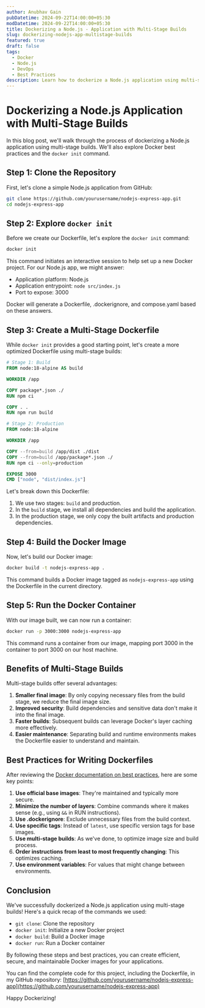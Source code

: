 ```yaml
---
author: Anubhav Gain
pubDatetime: 2024-09-22T14:00:00+05:30
modDatetime: 2024-09-22T14:00:00+05:30
title: Dockerizing a Node.js - Application with Multi-Stage Builds
slug: dockerizing-nodejs-app-multistage-builds
featured: true
draft: false
tags:
  - Docker
  - Node.js
  - DevOps
  - Best Practices
description: Learn how to dockerize a Node.js application using multi-stage builds, explore Docker best practices, and understand the docker init command.
---
```


# Dockerizing a Node.js Application with Multi-Stage Builds

In this blog post, we'll walk through the process of dockerizing a Node.js application using multi-stage builds. We'll also explore Docker best practices and the `docker init` command.

## Step 1: Clone the Repository

First, let's clone a simple Node.js application from GitHub:

```bash
git clone https://github.com/yourusername/nodejs-express-app.git
cd nodejs-express-app
```

## Step 2: Explore `docker init`

Before we create our Dockerfile, let's explore the `docker init` command:

```bash
docker init
```

This command initiates an interactive session to help set up a new Docker project. For our Node.js app, we might answer:

- Application platform: Node.js
- Application entrypoint: `node src/index.js`
- Port to expose: 3000

Docker will generate a Dockerfile, .dockerignore, and compose.yaml based on these answers.

## Step 3: Create a Multi-Stage Dockerfile

While `docker init` provides a good starting point, let's create a more optimized Dockerfile using multi-stage builds:

```dockerfile
# Stage 1: Build
FROM node:18-alpine AS build

WORKDIR /app

COPY package*.json ./
RUN npm ci

COPY . .
RUN npm run build

# Stage 2: Production
FROM node:18-alpine

WORKDIR /app

COPY --from=build /app/dist ./dist
COPY --from=build /app/package*.json ./
RUN npm ci --only=production

EXPOSE 3000
CMD ["node", "dist/index.js"]
```

Let's break down this Dockerfile:

1. We use two stages: `build` and production.
2. In the `build` stage, we install all dependencies and build the application.
3. In the production stage, we only copy the built artifacts and production dependencies.

## Step 4: Build the Docker Image

Now, let's build our Docker image:

```bash
docker build -t nodejs-express-app .
```

This command builds a Docker image tagged as `nodejs-express-app` using the Dockerfile in the current directory.

## Step 5: Run the Docker Container

With our image built, we can now run a container:

```bash
docker run -p 3000:3000 nodejs-express-app
```

This command runs a container from our image, mapping port 3000 in the container to port 3000 on our host machine.

## Benefits of Multi-Stage Builds

Multi-stage builds offer several advantages:

1. **Smaller final image**: By only copying necessary files from the build stage, we reduce the final image size.
2. **Improved security**: Build dependencies and sensitive data don't make it into the final image.
3. **Faster builds**: Subsequent builds can leverage Docker's layer caching more effectively.
4. **Easier maintenance**: Separating build and runtime environments makes the Dockerfile easier to understand and maintain.

## Best Practices for Writing Dockerfiles

After reviewing the [Docker documentation on best practices](https://docs.docker.com/build/building/best-practices/), here are some key points:

1. **Use official base images**: They're maintained and typically more secure.
2. **Minimize the number of layers**: Combine commands where it makes sense (e.g., using `&&` in RUN instructions).
3. **Use .dockerignore**: Exclude unnecessary files from the build context.
4. **Use specific tags**: Instead of `latest`, use specific version tags for base images.
5. **Use multi-stage builds**: As we've done, to optimize image size and build process.
6. **Order instructions from least to most frequently changing**: This optimizes caching.
7. **Use environment variables**: For values that might change between environments.

## Conclusion

We've successfully dockerized a Node.js application using multi-stage builds! Here's a quick recap of the commands we used:

- `git clone`: Clone the repository
- `docker init`: Initialize a new Docker project
- `docker build`: Build a Docker image
- `docker run`: Run a Docker container

By following these steps and best practices, you can create efficient, secure, and maintainable Docker images for your applications.

You can find the complete code for this project, including the Dockerfile, in my GitHub repository: [https://github.com/yourusername/nodejs-express-app](https://github.com/yourusername/nodejs-express-app)

Happy Dockerizing!

<svg xmlns="http://www.w3.org/2000/svg" viewBox="0 0 800 400" style="width:100%; height:100%;">
  <rect x="0" y="0" width="800" height="400" fill="#f0f0f0"/>

  <!-- Build Stage -->
  <rect x="50" y="50" width="300" height="300" fill="#e6f3ff" stroke="#2496ed" stroke-width="2"/>
  <text x="200" y="80" font-family="Arial" font-size="20" text-anchor="middle" fill="#2496ed">Build Stage</text>

  <rect x="70" y="100" width="260" height="40" fill="#ffffff" stroke="#2496ed" stroke-width="2"/>
  <text x="200" y="125" font-family="Arial" font-size="14" text-anchor="middle">1. Copy package.json</text>

  <rect x="70" y="150" width="260" height="40" fill="#ffffff" stroke="#2496ed" stroke-width="2"/>
  <text x="200" y="175" font-family="Arial" font-size="14" text-anchor="middle">2. npm ci</text>

  <rect x="70" y="200" width="260" height="40" fill="#ffffff" stroke="#2496ed" stroke-width="2"/>
  <text x="200" y="225" font-family="Arial" font-size="14" text-anchor="middle">3. Copy source code</text>

  <rect x="70" y="250" width="260" height="40" fill="#ffffff" stroke="#2496ed" stroke-width="2"/>
  <text x="200" y="275" font-family="Arial" font-size="14" text-anchor="middle">4. npm run build</text>

  <!-- Production Stage -->
  <rect x="450" y="50" width="300" height="300" fill="#e6f3ff" stroke="#2496ed" stroke-width="2"/>
  <text x="600" y="80" font-family="Arial" font-size="20" text-anchor="middle" fill="#2496ed">Production Stage</text>

  <rect x="470" y="100" width="260" height="40" fill="#ffffff" stroke="#2496ed" stroke-width="2"/>
  <text x="600" y="125" font-family="Arial" font-size="14" text-anchor="middle">1. Copy built artifacts</text>

  <rect x="470" y="150" width="260" height="40" fill="#ffffff" stroke="#2496ed" stroke-width="2"/>
  <text x="600" y="175" font-family="Arial" font-size="14" text-anchor="middle">2. Copy package.json</text>

  <rect x="470" y="200" width="260" height="40" fill="#ffffff" stroke="#2496ed" stroke-width="2"/>
  <text x="600" y="225" font-family="Arial" font-size="14" text-anchor="middle">3. npm ci --only=production</text>

  <rect x="470" y="250" width="260" height="40" fill="#ffffff" stroke="#2496ed" stroke-width="2"/>
  <text x="600" y="275" font-family="Arial" font-size="14" text-anchor="middle">4. Set CMD</text>

  <!-- Arrow -->
  <line x1="350" y1="200" x2="450" y2="200" stroke="#2496ed" stroke-width="2"/>
  <polygon points="450,200 440,195 440,205" fill="#2496ed"/>
</svg>
